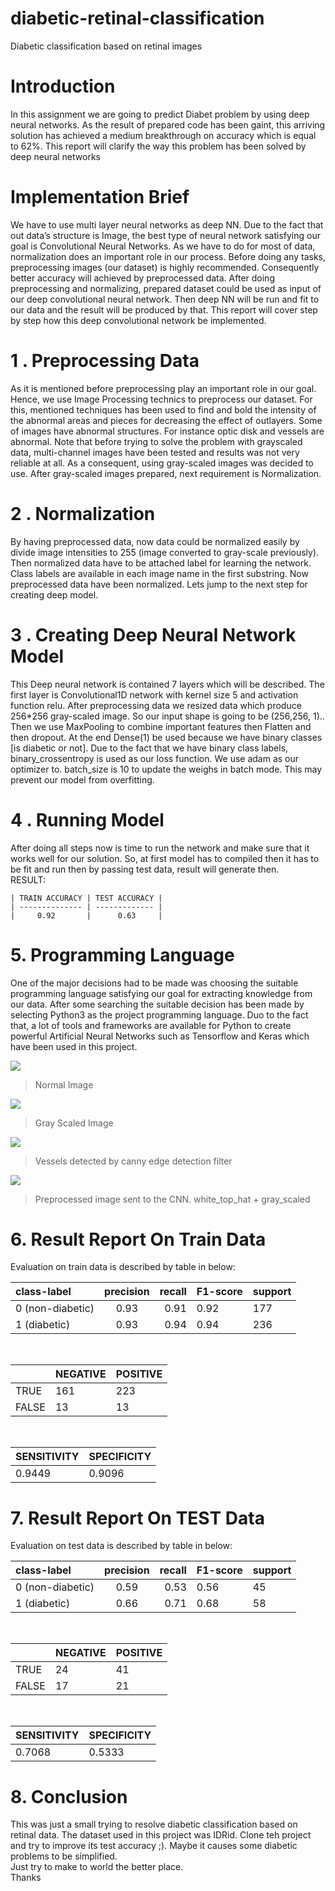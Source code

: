 # diabetic-retinal-classification
Diabetic classification based on retinal images

# Introduction
In this assignment we are going to predict Diabet problem by using deep neural networks. As the result of prepared code has been gaint, this arriving solution has achieved a medium breakthrough on accuracy which is equal to 62%. This report will clarify the way this problem has been solved by deep neural networks

# Implementation Brief
We have to use multi layer neural networks as deep NN. Due to the fact that out data’s structure is Image, the best type of neural network satisfying our goal is Convolutional Neural Networks. As we have to do for most of data, normalization does an important role in our process. Before doing any tasks, preprocessing images (our dataset) is highly recommended. Consequently better accuracy will achieved by preprocessed data. After doing preprocessing and normalizing, prepared dataset could be used as input of our deep convolutional neural network. Then deep NN will be run and fit to our data and the result will be produced by that. This report will cover step by step how this deep convolutional network be implemented.


# 1 . Preprocessing Data
As it is mentioned before preprocessing play an important role in our goal. Hence, we use Image Processing technics to preprocess our dataset. For this,  mentioned techniques has been used to find and bold the intensity of the abnormal areas and pieces for decreasing the effect of outlayers. Some of images have abnormal structures. For instance optic disk and vessels are abnormal. Note that before trying to solve the problem with grayscaled data, multi-channel images have been tested and results was not very reliable at all. As a consequent, using gray-scaled images was decided to use. After gray-scaled images prepared, next requirement is Normalization.

# 2 . Normalization
By having preprocessed data, now data could be normalized easily by divide image intensities to 255 (image converted to gray-scale previously). Then normalized data have to be attached label for learning the network. Class labels are available in each image name in the first substring. Now preprocessed data have been normalized. Lets jump to the next step for creating deep model.

# 3 . Creating Deep Neural Network Model
This Deep neural network is contained 7 layers which will be described. The first layer is Convolutional1D network with kernel size 5 and activation function relu. After preprocessing data we resized data which produce 256*256 gray-scaled image. So our input shape is going to be (256,256, 1).. Then we use MaxPooling to combine important features then Flatten and then dropout. At the end Dense(1) be used because we have binary classes [is diabetic or not]. Due to the fact that we have binary class labels, binary_crossentropy is used as our loss function. We use adam as our optimizer to. batch_size is 10 to update the weighs in batch mode. This may prevent our model from overfitting.

# 4 . Running Model
After doing all steps now is time to run the network and make sure that it works well for our solution. So, at first model has to compiled then it has to be fit and run then by passing test data, result will generate then.
</br>
RESULT:
</br>

    | TRAIN ACCURACY | TEST ACCURACY |
    | -------------- | ------------- |
    |     0.92       |      0.63     |
   
   
# 5. Programming Language
One of the major decisions had to be made was choosing the suitable programming language satisfying our goal for extracting knowledge from our data. After some searching the suitable decision has been made by selecting Python3 as the project programming language. Duo to the fact that, a lot of tools and frameworks are available for Python to create powerful Artificial Neural Networks such as Tensorflow and Keras which have been used in this project.

![](https://github.com/erfanvaredi/diabetic-retinal-classification/blob/master/normal_image.png)
> Normal Image


![](https://github.com/erfanvaredi/diabetic-retinal-classification/blob/master/gray_scaled_image.jpg)
> Gray Scaled Image


![](https://github.com/erfanvaredi/diabetic-retinal-classification/blob/master/vessels_by_canny.png)
> Vessels detected by canny edge detection filter


![](https://github.com/erfanvaredi/diabetic-retinal-classification/blob/master/preprocessed_white_top_hat.png)
> Preprocessed image sent to the CNN. white_top_hat + gray_scaled 


# 6. Result Report On Train Data
Evaluation on train data is described by table in below:

|   class-label    |   precision     |  recall |  F1-score  | support | 
| :--------------- |:---------------:| -------:| ---------- | ------- |
| 0 (non-diabetic) |      0.93       |  0.91   |    0.92    |   177   |
| 1 (diabetic)     |      0.93       |  0.94   |    0.94    |   236   |
</br>

|       | NEGATIVE | POSITIVE |
| ----- | -------- |  ------- |
| TRUE  |   161    |    223   |
| FALSE |    13    |    13    |
</br>

| SENSITIVITY | SPECIFICITY |
| ----------- | ----------- |
|    0.9449   |   0.9096    |


# 7. Result Report On TEST Data
Evaluation on test data is described by table in below:

|   class-label    |   precision     |  recall |  F1-score  | support | 
| :--------------- |:---------------:| -------:| ---------- | ------- |
| 0 (non-diabetic) |      0.59       |  0.53   |    0.56    |   45    |
| 1 (diabetic)     |      0.66       |  0.71   |    0.68    |   58    |
</br>

|       | NEGATIVE | POSITIVE |
| ----- | -------- |  ------- |
| TRUE  |    24    |    41    |
| FALSE |    17    |    21    |
</br>

| SENSITIVITY | SPECIFICITY |
| ----------- | ----------- |
|    0.7068   |   0.5333    |

# 8. Conclusion
This was just a small trying to resolve diabetic classification based on retinal data. The dataset used in this project was IDRid. Clone teh project and try to improve its test accuracy ;). Maybe it causes some diabetic problems to be simplified.
</br>
Just try to make to world the better place.</br>
Thanks
